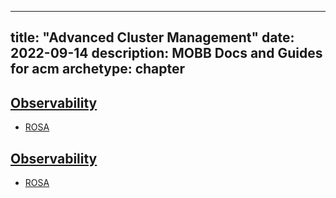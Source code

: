 
---
title: "Advanced Cluster Management"
date: 2022-09-14
description: MOBB Docs and Guides for acm
archetype: chapter
---

## [Observability](./observability)
* [ROSA](./observability/rosa)

## [Observability](./submariner)
* [ROSA](./submariner/rosa)